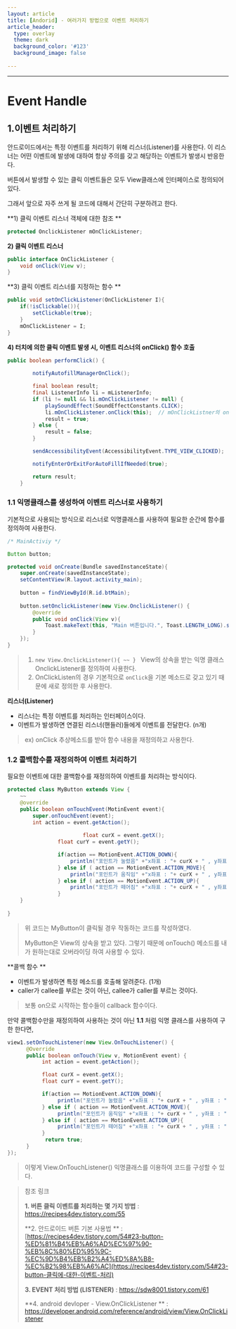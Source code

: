 ```yaml
---
layout: article
title: [Andorid] - 여러가지 방법으로 이벤트 처리하기
article_header:
  type: overlay
  theme: dark
  background_color: '#123'
  background_image: false
  
---
```


---
# Event Handle

## 1.이벤트 처리하기

안드로이드에서는 특정 이벤트를 처리하기 위해 리스너(Listener)를 사용한다. 이 리스너는 어떤 이벤트에 발생에 대하여 항상 주의를 갖고 해당하는 이벤트가 발생시 반응한다. 

버튼에서 발생할 수 있는 클릭 이벤트들은 모두 View클래스에 인터페이스로 정의되어 있다. 

그래서 앞으로 자주 쓰게 될 코드에 대해서 간단히 구분하려고 한다.

**1) 클릭 이벤트 리스너 객체에 대한 참조 **

```java
protected OnclickListener mOnClickListener;
```

**2) 클릭 이벤트 리스너**

```java
public interface OnClickListener {
    void onClick(View v);
}
```

**3) 클릭 이벤트 리스너를 지정하는 함수 **

```java
public void setOnClickListener(OnClickListener I){
    if(!isClickable()){
        setClickable(true);
    }
    mOnClickListener = I;
}
```

**4) 터치에 의한 클릭 이벤트 발생 시, 이벤트 리스너의 onClick() 함수 호출**

```java
public boolean performClick() {
    
        notifyAutofillManagerOnClick();

        final boolean result;
        final ListenerInfo li = mListenerInfo;
        if (li != null && li.mOnClickListener != null) {
            playSoundEffect(SoundEffectConstants.CLICK);
            li.mOnClickListener.onClick(this);	// mOnClickListner의 onClick을 활성화 시켜준다. 
            result = true;
        } else {
            result = false;
        }

        sendAccessibilityEvent(AccessibilityEvent.TYPE_VIEW_CLICKED);

        notifyEnterOrExitForAutoFillIfNeeded(true);

        return result;
    }
```

### 1.1 익명클래스를 생성하여 이벤트 리스너로 사용하기 

기본적으로 사용되는 방식으로 리스너로 익명클래스를 사용하여 필요한 순간에 함수를 정의하여 사용한다.  

```java
/* MainActiviy */ 

Button button;

protected void onCreate(Bundle savedInstanceState){
    super.onCreate(savedInstanceState);
    setContentView(R.layout.activity_main);
    
    button = findViewById(R.id.btMain);
    
    button.setOnclickListener(new View.OnclickListener() {
        @override
        public void onClick(View v){
            Toast.makeText(this, "Main 버튼입니다.", Toast.LENGTH_LONG).show();
        }
    });
}
```

> 1. `new View.OnclickListener(){ ~~ } ` View의 상속을 받는 익명 클래스 OnclickListener를 정의하여 사용한다. 
> 2. OnClickListen의 경우 기본적으로 `onClick`을 기본 메소드로 갖고 있기 때문에 새로 정의한 후 사용한다. 

**리스너(Listener)** 

- 리스너는 특정 이벤트를 처리하는 인터페이스이다. 
- 이벤트가 발생하면 연결된 리스너(핸들러)들에게 이벤트를 전달한다. (n개)

> ex) onClick 추상메소드를 받아 함수 내용을 재정의하고 사용한다. 

### 1.2  콜백함수를 재정의하여 이벤트 처리하기 

필요한 이벤트에 대한 콜백함수를 재정의하여 이벤트를 처리하는 방식이다. 

```java
protected class MyButton extends View {
    ~~
    @override
    public boolean onTouchEvent(MotinEvent event){
        super.onTouchEvent(event);
        int action = event.getAction();
        
                        float curX = event.getX();
                float curY = event.getY();

                if(action == MotionEvent.ACTION_DOWN){
                    println("포인트가 눌렸음" +"x좌표 : "+ curX + " , y좌표 : " + curY );
                } else if ( action == MotionEvent.ACTION_MOVE){
                    println("포인트가 움직임" +"x좌표 : "+ curX + " , y좌표 : " + curY );
                } else if ( action == MotionEvent.ACTION_UP){
                    println("포인트가 떼어짐" +"x좌표 : "+ curX + " , y좌표 : " + curY );
                }
    }
    
}
```

> 위 코드는 MyButton이 클릭될 경우 작동하는 코드를 작성하였다. 
>
> MyButton은 View의 상속을 받고 있다. 그렇기 때문에 onTouch() 메소드를 내가 원하는대로  오버라이딩 하여 사용할 수 있다. 

**콜백 함수 **

- 이벤트가 발생하면 특정 메소드를 호출해 알려준다. (1개)
- caller가 callee를 부르는 것이 아닌, callee가 caller를 부르는 것이다. 

> 보통 on으로 시작하는 함수들이 callback 함수이다. 



만약 콜백함수만을 재정의하여 사용하는 것이 아닌 **1.1** 처럼 익명 클래스를 사용하여 구한 한다면, 

```java
view1.setOnTouchListener(new View.OnTouchListener() {
      @Override
      public boolean onTouch(View v, MotionEvent event) {
           int action = event.getAction();         

           float curX = event.getX();
           float curY = event.getY();

           if(action == MotionEvent.ACTION_DOWN){
                println("포인트가 눌렸음" +"x좌표 : "+ curX + " , y좌표 : " + curY );
           } else if ( action == MotionEvent.ACTION_MOVE){
                println("포인트가 움직임" +"x좌표 : "+ curX + " , y좌표 : " + curY );
           } else if ( action == MotionEvent.ACTION_UP){
                println("포인트가 떼어짐" +"x좌표 : "+ curX + " , y좌표 : " + curY );
           }
            return true;
      }
});
```

> 이렇게 View.OnTouchListener() 익명클래스를 이용하여 코드를 구성할 수 있다. 



> 참조 링크 
>
> **1. 버튼 클릭 이벤트를 처리하는 몇 가지 방법** : <https://recipes4dev.tistory.com/55>
>
> **2. 안드로이드 버튼 기본 사용법 ** : [https://recipes4dev.tistory.com/54#23-button-%ED%81%B4%EB%A6%AD%EC%97%90-%EB%8C%80%ED%95%9C-%EC%9D%B4%EB%B2%A4%ED%8A%B8-%EC%B2%98%EB%A6%AC](https://recipes4dev.tistory.com/54#23-button-클릭에-대한-이벤트-처리)
>
> **3. EVENT 처리 방법 (LISTENER)** : <https://sdw8001.tistory.com/61>  
>
> **4. android devloper - View.OnClickListener ** : <https://developer.android.com/reference/android/view/View.OnClickListener>

